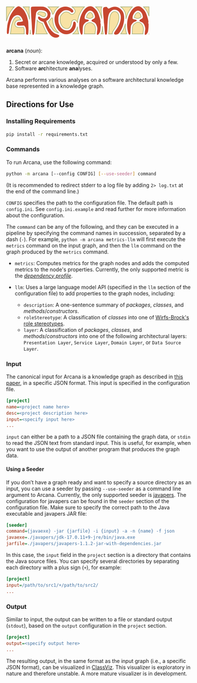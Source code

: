 # ![Arcana](arcana.svg)

**arcana** (*noun*):

1. Secret or arcane knowledge, acquired or understood by only a few.
2. Software **arc**hitecture **ana**lyses.

Arcana performs various analyses on a software architectural knowledge base represented in a knowledge graph.

## Directions for Use

### Installing Requirements

```bash
pip install -r requirements.txt
```

### Commands

To run Arcana, use the following command:

```bash
python -m arcana [--config CONFIG] [--use-seeder] command
```

(It is recommended to redirect stderr to a log file by adding `2> log.txt` at the end of the command line.)

`CONFIG` specifies the path to the configuration file. The default path is `config.ini`. See `config.ini.example` and read further for more information about the configuration.

The `command` can be any of the following, and they can be executed in a pipeline by specifying the command names in succession, separated by a dash (`-`). For example, `python -m arcana metrics-llm` will first execute the `metrics` command on the input graph, and then the `llm` command on the graph produced by the `metrics` command.

- `metrics`: Computes metrics for the graph nodes and adds the computed metrics to the node's properties. Currently, the only supported metric is the [*dependency profile*](https://doi.org/10.1109/ICSM.2011.6080827).
- `llm`: Uses a large language model API (specified in the `llm` section of the configuration file) to add properties to the graph nodes, including:

	- `description`: A one-sentence summary of *packages*, *classes*, and *methods*/*constructors*.
	- `roleStereotype`: A classification of *classes* into one of [Wirfs-Brock's role stereotypes](https://wirfs-brock.com/PDFs/Characterizing%20Classes.pdf).
	- `layer`: A classification of *packages*, *classes*, and *methods*/*constructors* into one of the following architectural layers: `Presentation Layer`, `Service Layer`, `Domain Layer`, or `Data Source Layer`.

### Input

The canonical input for Arcana is a knowledge graph as described in [this paper](https://doi.org/10.1109/MSR59073.2023.00029), in a specific JSON format. This input is specified in the configuration file.

```ini
[project]
name=<project name here>
desc=<project description here>
input=<specify input here>
...
```

`input` can either be a path to a JSON file containing the graph data, or `stdin` to read the JSON text from standard input. This is useful, for example, when you want to use the output of another program that produces the graph data.

#### Using a Seeder

If you don’t have a graph ready and want to specify a source directory as an input, you can use a seeder by passing `--use-seeder` as a command line argument to Arcana. Currently, the only supported seeder is [javapers](https://github.com/rsatrioadi/javapers). The configuration for javapers can be found in the `seeder` section of the configuration file. Make sure to specify the correct path to the Java executable and javapers JAR file:

```ini
[seeder]
command={javaexe} -jar {jarfile} -i {input} -a -n {name} -f json
javaexe=./javapers/jdk-17.0.11+9-jre/bin/java.exe
jarfile=./javapers/javapers-1.1.2-jar-with-dependencies.jar
```

In this case, the `input` field in the `project` section is a directory that contains the Java source files. You can specify several directories by separating each directory with a plus sign (`+`), for example:

```ini
[project]
input=/path/to/src1/+/path/to/src2/
...
```

### Output

Similar to input, the output can be written to a file or standard output (`stdout`), based on the `output` configuration in the `project` section.

```ini
[project]
output=<specify output here>
...
```

The resulting output, in the same format as the input graph (i.e., a specific JSON format), can be visualized in [ClassViz](https://rsatrioadi.github.io/classviz/). This visualizer is exploratory in nature and therefore unstable. A more mature visualizer is in development.
